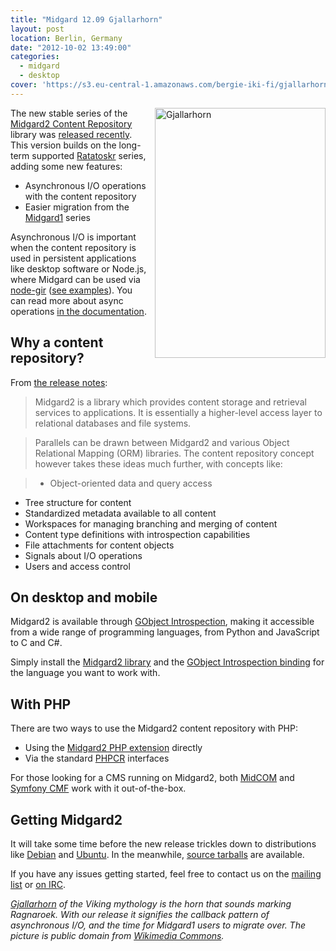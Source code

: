 ```yaml
---
title: "Midgard 12.09 Gjallarhorn"
layout: post
location: Berlin, Germany
date: "2012-10-02 13:49:00"
categories:
  - midgard
  - desktop
cover: 'https://s3.eu-central-1.amazonaws.com/bergie-iki-fi/gjallarhorn.png'
---
```

<img src="https://s3.eu-central-1.amazonaws.com/bergie-iki-fi/gjallarhorn.png" style="margin-left: 10px; float: right; width: 273px; height: 400px;" alt="Gjallarhorn" title="Heimdallr with Gjallarhorn by Lorenz Frølich, public domain" />

The new stable series of the [Midgard2 Content Repository](http://midgard-project.org/midgard2/) library was [released recently](http://lists.midgard-project.org/pipermail/dev/2012-September/003202.html). This version builds on the long-term supported [Ratatoskr](http://bergie.iki.fi/blog/ratatoskr_is_out-midgard2_content_repository_goes_lts/) series, adding some new features:

* Asynchronous I/O operations with the content repository
* Easier migration from the [Midgard1](http://midgard-project.org/midgard1/) series

Asynchronous I/O is important when the content repository is used in persistent applications like desktop software or Node.js, where Midgard can be used via [node-gir](https://npmjs.org/package/gir) ([see examples](https://github.com/piotras/node-gir/tree/master/tests/midgard)). You can read more about async operations [in the documentation](http://midgard-project.org/midgard2/#asynchronous).

## Why a content repository?

From [the release notes](http://lists.midgard-project.org/pipermail/dev/2012-September/003202.html):

> Midgard2 is a library which provides content storage and retrieval
services to applications. It is essentially a higher-level access
layer to relational databases and file systems.

> Parallels can be drawn between Midgard2 and various Object Relational
Mapping (ORM) libraries. The content repository concept however takes
these ideas much further, with concepts like:

> * Object-oriented data and query access
* Tree structure for content
* Standardized metadata available to all content
* Workspaces for managing branching and merging of content
* Content type definitions with introspection capabilities
* File attachments for content objects
* Signals about I/O operations
* Users and access control

## On desktop and mobile

Midgard2 is available through [GObject Introspection](http://developer.gnome.org/gi/stable/gi-overview.html), making it accessible from a wide range of programming languages, from Python and JavaScript to C and C#.

Simply install the [Midgard2 library](http://midgard-project.org/midgard2/#download) and the [GObject Introspection binding](https://live.gnome.org/GObjectIntrospection/Users) for the language you want to work with.

## With PHP

There are two ways to use the Midgard2 content repository with PHP:

* Using the [Midgard2 PHP extension](http://midgard-project.org/midgard2/#midgard2-php5) directly
* Via the standard [PHPCR](http://midgard-project.org/phpcr/) interfaces

For those looking for a CMS running on Midgard2, both [MidCOM](http://midgard-project.org/midcom/) and [Symfony CMF](http://cmf.symfony.com/) work with it out-of-the-box.

## Getting Midgard2

It will take some time before the new release trickles down to distributions like [Debian](http://packages.debian.org/search?keywords=midgard&searchon=names&suite=testing&section=all) and [Ubuntu](http://packages.ubuntu.com/search?keywords=midgard&searchon=names&suite=precise&section=all). In the meanwhile, [source tarballs](https://github.com/midgardproject/midgard-core/downloads) are available.

If you have any issues getting started, feel free to contact us on the [mailing list](http://lists.midgard-project.org/mailman/listinfo/dev) or [on IRC](irc://irc.freenode.net/midgard).

*[Gjallarhorn](http://en.wikipedia.org/wiki/Gjallarhorn) of the Viking mythology is the horn that sounds marking Ragnaroek. With our release it signifies the callback pattern of asynchronous I/O, and the time for Midgard1 users to migrate over. The picture is public domain from [Wikimedia Commons](http://commons.wikimedia.org/wiki/File:403px-Heimdallr_by_Froelich.jpg).*
